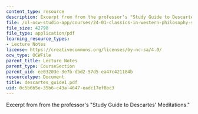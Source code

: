 ```yaml
---
content_type: resource
description: Excerpt from from the professor's "Study Guide to Descartes' Meditations."
file: /ol-ocw-studio-app/courses/24-01-classics-in-western-philosophy-spring-2006/0c5b6b5e35b6c43a4647eadc17ef8bc3_descartes_guide1.pdf
file_size: 42798
file_type: application/pdf
learning_resource_types:
- Lecture Notes
license: https://creativecommons.org/licenses/by-nc-sa/4.0/
ocw_type: OCWFile
parent_title: Lecture Notes
parent_type: CourseSection
parent_uid: ee03203e-3e7b-dbd2-57d5-ea47c421184b
resourcetype: Document
title: descartes_guide1.pdf
uid: 0c5b6b5e-35b6-c43a-4647-eadc17ef8bc3
---
```

Excerpt from from the professor's "Study Guide to Descartes' Meditations."